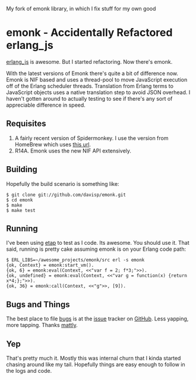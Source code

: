 My fork of emonk library, in which I fix stuff for my own good

emonk - Accidentally Refactored erlang_js
=========================================

[erlang_js][erlang_js] is awesome. But I started refactoring. Now there's emonk.

With the latest versions of Emonk there's quite a bit of difference now. Emonk
is NIF based and uses a thread-pool to move JavaScript execution off of the
Erlang scheduler threads. Translation from Erlang terms to JavaScript objects
uses a native translation step to avoid JSON overhead. I haven't gotten around
to actually testing to see if there's any sort of appreciable difference in
speed.

[erlang_js]: http://hg.basho.com/erlang_js/

Requisites
----------

1. A fairly recent version of Spidermonkey. I use the version from HomeBrew
   which uses [this url][spidermonkey].
2. R14A. Emonk uses the new NIF API extensively.

[spidermonkey]: http://hg.mozilla.org/tracemonkey/archive/57a6ad20eae9.tar.gz

Building
--------

Hopefully the build scenario is something like:

    $ git clone git://github.com/davisp/emonk.git
    $ cd emonk
    $ make
    $ make test

Running
-------

I've been using [etap][etap] to test as I code. Its awesome. You should use it.
That said, running is pretty cake assuming emonk is on your Erlang code path:

    $ ERL_LIBS=~/awesome_projects/emonk/src erl -s emonk
    {ok, Context} = emonk:start_vm().
    {ok, 6} = emonk:eval(Context, <<"var f = 2; f*3;">>).
    {ok, undefined} = emonk:eval(Context, <<"var g = function(x) {return x*4;};">>).
    {ok, 36} = emonk:call(Context, <<"g">>, [9]).

[etap]: http://github.com/ngerakines/etap

Bugs and Things
---------------

The best place to file [bugs][bugs] is at the [issue][bugs] tracker on
[GitHub][github]. Less yapping, more tapping. Thanks [mattly][mattly].

[bugs]: http://github.com/davisp/emonk/issues
[github]: http://github.com/davisp
[mattly]: http://twitter.com/mattly

Yep
---

That's pretty much it. Mostly this was internal churn that I kinda started
chasing around like my tail. Hopefully things are easy enough to follow in the
logs and code.
